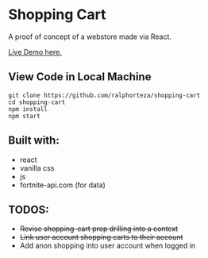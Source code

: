 # Shopping Cart

A proof of concept of a webstore made via React.

[Live Demo here.](http://ralphorteza.github.io/shopping-cart)

## View Code in Local Machine
```
git clone https://github.com/ralphorteza/shopping-cart
cd shopping-cart
npm install
npm start
```

## Built with:
* react
* vanilla css
* js
* fortnite-api.com (for data)

## TODOS:
  - ~~Revise shopping-cart prop drilling into a context~~
  - ~~Link user account shopping carts to their account~~
  - Add anon shopping into user account when logged in